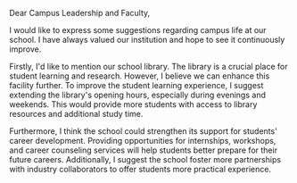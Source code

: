 Dear Campus Leadership and Faculty,

I would like to express some suggestions regarding campus life at our school. I have always valued our institution and hope to see it continuously improve.

Firstly, I'd like to mention our school library. The library is a crucial place for student learning and research. However, I believe we can enhance this facility further. To improve the student learning experience, I suggest extending the library's opening hours, especially during evenings and weekends. This would provide more students with access to library resources and additional study time.

Furthermore, I think the school could strengthen its support for students' career development. Providing opportunities for internships, workshops, and career counseling services will help students better prepare for their future careers. Additionally, I suggest the school foster more partnerships with industry collaborators to offer students more practical experience.